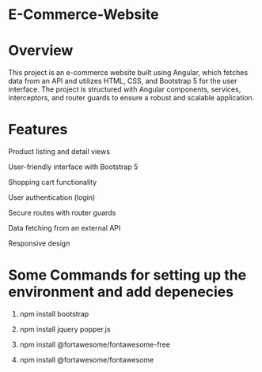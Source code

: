 # E-Commerce-Website

# Overview
This project is an e-commerce website built using Angular, which fetches data from an API and utilizes HTML, CSS, and Bootstrap 5 for the user interface. The project is structured with Angular components, services, interceptors, and router guards to ensure a robust and scalable application.

# Features

 Product listing and detail views

 User-friendly interface with Bootstrap 5

 Shopping cart functionality

 User authentication (login)

 Secure routes with router guards

 Data fetching from an external API

 Responsive design

# Some Commands for setting up the environment and add depenecies

1. npm install bootstrap

2. npm install jquery popper.js

3. npm install @fortawesome/fontawesome-free

4. npm install @fortawesome/fontawesome